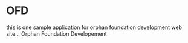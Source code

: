 OFD
===
this is one sample application for orphan foundation development web site...
Orphan Foundation Developement

